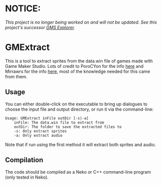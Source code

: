 # NOTICE:
*This project is no longer being worked on and will not be updated. See this project's successor [GMS Explorer](https://github.com/puggsoy/GMS-Explorer).*

# GMExtract
This is a tool to extract sprites from the data.win file of games made with Game Maker Studio.
Lots of credit to PoroCYon for the info [here](https://gitlab.com/snippets/14944) and Mirrawrs for the info [here](http://undertale.rawr.ws/unpacking), most of the knowledge needed for this came from them.

## Usage
You can either double-click on the executable to bring up dialogues to choose the input file and output directory, or run it via the command-line:

	Usage: GMExtract inFile outDir [-s|-a]
		inFile: The data.win file to extract from
		outDir: The folder to save the extracted files to
		-s: Only extract sprites
		-a: Only extract audio

Note that if run using the first method it will extract both sprites and audio.

## Compilation
The code should be compiled as a Neko or C++ command-line program (only tested in Neko).
